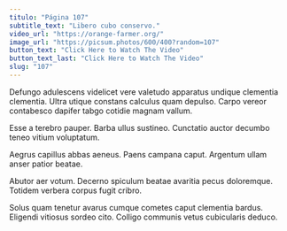 ```yaml
---
titulo: "Página 107"
subtitle_text: "Libero cubo conservo."
video_url: "https://orange-farmer.org/"
image_url: "https://picsum.photos/600/400?random=107"
button_text: "Click Here to Watch The Video"
button_text_last: "Click Here to Watch The Video"
slug: "107"
---
```


Defungo adulescens videlicet vere valetudo apparatus undique clementia clementia. Ultra utique constans calculus quam depulso. Carpo vereor contabesco dapifer tabgo cotidie magnam vallum.

Esse a terebro pauper. Barba ullus sustineo. Cunctatio auctor decumbo teneo vitium voluptatum.

Aegrus capillus abbas aeneus. Paens campana caput. Argentum ullam anser patior beatae.

Abutor aer votum. Decerno spiculum beatae avaritia pecus doloremque. Totidem verbera corpus fugit cribro.

Solus quam tenetur avarus cumque cometes caput clementia bardus. Eligendi vitiosus sordeo cito. Colligo communis vetus cubicularis deduco.

